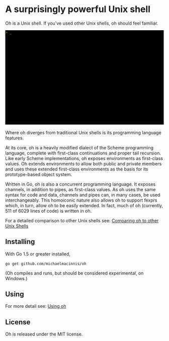 # A surprisingly powerful Unix shell

Oh is a Unix shell. If you've used other Unix shells, oh should feel
familiar.

![gif](img/oh.gif)

Where oh diverges from traditional Unix shells is its programming
language features.

At its core, oh is a heavily modified dialect of the Scheme programming
language, complete with first-class continuations and proper tail
recursion. Like early Scheme implementations, oh exposes environments
as first-class values. Oh extends environments to allow both public and
private members and uses these extended first-class environments as the
basis for its prototype-based object system.

Written in Go, oh is also a concurrent programming language. It exposes
channels, in addition to pipes, as first-class values. As oh uses the
same syntax for code and data, channels and pipes can, in many cases, be
used interchangeably. This homoiconic nature also allows oh to support
fexprs which, in turn, allow oh to be easily extended.
In fact, much of oh (currently, 511 of 6029 
lines of code) is written in oh.

For a detailed comparison to other Unix shells see: [Comparing oh to other Unix Shells](https://htmlpreview.github.io/?https://raw.githubusercontent.com/michaelmacinnis/oh/master/doc/comparison.html)

## Installing

With Go 1.5 or greater installed,

    go get github.com/michaelmacinnis/oh

(Oh compiles and runs, but should be considered experimental, on Windows.)

## Using

For more detail see: [Using oh](doc/manual.md)

## License

Oh is released under the MIT license.

